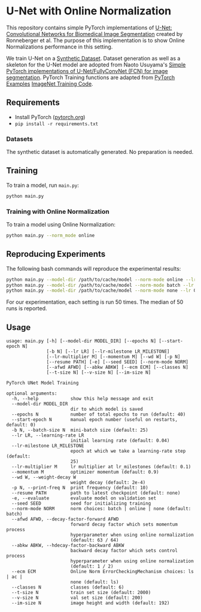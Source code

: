 # U-Net with Online Normalization

This repository contains simple PyTorch implementations of 
[U-Net: Convolutional Networks for Biomedical Image Segmentation](https://lmb.informatik.uni-freiburg.de/people/ronneber/u-net/) 
created by Ronneberger et al. 
The purpose of this implementation is to show Online Normalizations performance 
in this setting. 

We train U-Net on a 
[Synthetic Dataset](https://github.com/usuyama/pytorch-unet). 
Dataset generation as well as a skeleton for the U-Net model are adopted from 
Naoto Usuyama's [Simple PyTorch implementations of U-Net/FullyConvNet (FCN) for 
image segmentation](https://github.com/usuyama/pytorch-unet). 
PyTorch Training functions are adapted from 
[PyTorch Examples](https://github.com/pytorch/examples) 
[ImageNet Training Code](https://github.com/pytorch/examples/tree/master/imagenet).

## Requirements

- Install PyTorch ([pytorch.org](http://pytorch.org))
- `pip install -r requirements.txt`

### Datasets

The synthetic dataset is automatically generated. No preparation is needed.

## Training

To train a model, run `main.py`:

```bash
python main.py
```

### Training with Online Normalization

To train a model using Online Normalization:

```bash
python main.py --norm_mode online
```

## Reproducing Experiments

The following bash commands will reproduce the experimental results:
```bash
python main.py --model-dir /path/to/cache/model --norm-mode online --lr 0.04 --afwd 0.984375 --abkw 0.5
python main.py --model-dir /path/to/cache/model --norm-mode batch --lr 0.04
python main.py --model-dir /path/to/cache/model --norm-mode none --lr 0.6
```
For our experimentation, each setting is run 50 times. 
The median of 50 runs is reported.

## Usage

```
usage: main.py [-h] [--model-dir MODEL_DIR] [--epochs N] [--start-epoch N]
               [-b N] [--lr LR] [--lr-milestone LR_MILESTONE]
               [--lr-multiplier M] [--momentum M] [--wd W] [-p N]
               [--resume PATH] [-e] [--seed SEED] [--norm-mode NORM]
               [--afwd AFWD] [--abkw ABKW] [--ecm ECM] [--classes N]
               [--t-size N] [--v-size N] [--im-size N]

PyTorch UNet Model Training

optional arguments:
  -h, --help            show this help message and exit
  --model-dir MODEL_DIR
                        dir to which model is saved
  --epochs N            number of total epochs to run (default: 40)
  --start-epoch N       manual epoch number (useful on restarts, default: 0)
  -b N, --batch-size N  mini-batch size (default: 25)
  --lr LR, --learning-rate LR
                        initial learning rate (default: 0.04)
  --lr-milestone LR_MILESTONE
                        epoch at which we take a learning-rate step (default:
                        25)
  --lr-multiplier M     lr multiplier at lr_milestones (default: 0.1)
  --momentum M          optimizer momentum (default: 0.9)
  --wd W, --weight-decay W
                        weight decay (default: 2e-4)
  -p N, --print-freq N  print frequency (default: 10)
  --resume PATH         path to latest checkpoint (default: none)
  -e, --evaluate        evaluate model on validation set
  --seed SEED           seed for initializing training
  --norm-mode NORM      norm choices: batch | online | none (default: batch)
  --afwd AFWD, --decay-factor-forward AFWD
                        forward decay factor which sets momentum process
                        hyperparameter when using online normalization
                        (default: 63 / 64)
  --abkw ABKW, --hdecay-factor-backward ABKW
                        backward decay factor which sets control process
                        hyperparameter when using online normalization
                        (default: 1 / 2)
  --ecm ECM             Online Norm ErrorCheckingMechanism choices: ls | ac |
                        none (default: ls)
  --classes N           classes (default: 6)
  --t-size N            train set size (default: 2000)
  --v-size N            val set size (default: 200)
  --im-size N           image height and width (default: 192)
```
